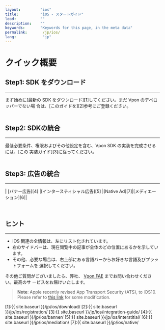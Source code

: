 ```yaml
---
layout:         "ios"
title:          "iOS - スタートガイド"
lead:           ""
description:    ""
keywords:       "Keywords for this page, in the meta data"
permalink:       /jp/ios/
lang:            "jp"
---
```

# クイック概要

## Step1: SDK をダウンロード
---
まず始めに[最新の SDK をダウンロード][1]してください。まだ Vpon のデベロッパーでない場 合は、[このガイドを][2]参考にご登録ください。 <br><br>

## Step2: SDKの統合
---
最低必要条件、権限およびその他設定を含む、Vpon SDK の実装を完成させるには、[この 実装ガイド][3]に従ってください。<br><br>

## Step3: 広告の統合
---

| [バナー広告][4]  |[インタースティシャル広告][5] |[Native Ad][7]|[メディエーション][6]|

<br>

## ヒント
---
* iOS 関連の全情報は、左にリスト化されています。
* 右のサイドバーは、現在閲覧中の記事が全体のどの位置にあるかを示しています。
* その他、必要な場合は、右上部にある言語バーからお好きな言語及びプラットフォームを 選択してください。

その他ご質問がございましたら、弊社、 [Vpon FAE](mailto:fae@vpon.com) までお問い合わせください。最高のサ ービスをお届けいたします。

> **Note**: Apple recently revised App Transport Security (ATS), to iOS10. Please refer to [this link](latest-news/ios9ats/) for some modification.




[1]:{{ site.baseurl }}/jp/ios/download/
[2]:{{ site.baseurl }}/jp/ios/registration/
[3]:{{ site.baseurl }}/jp/ios/integration-guide/
[4]:{{ site.baseurl }}/jp/ios/banner/
[5]:{{ site.baseurl }}/jp/ios/interstitial/
[6]:{{ site.baseurl }}/jp/ios/mediation/
[7]:{{ site.baseurl }}/jp/ios/native/
